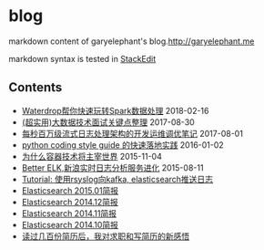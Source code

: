 blog
====

markdown content of garyelephant's blog.http://garyelephant.me

markdown syntax is tested in [StackEdit](https://stackedit.io/)


Contents
---
* [Waterdrop帮你快速玩转Spark数据处理](./waterdrop-release.md) 2018-02-16
* [(超实用)大数据技术面试关键点整理](./notes/bigdata_stack.md) 2017-08-30
* [每秒百万级流式日志处理架构的开发运维调优笔记]() 2017-08-01
* [python coding style guide 的快速落地实践](./python_coding_style_guide_practice.md) 2016-01-02
* [为什么容器技术将主宰世界](./container_will_rule_the_world.md) 2015-11-04
* [Better ELK,新浪实时日志分析服务进化](./better_elk_in_sina.md) 2015-08-11
* [Tutorial: 使用rsyslog向kafka, elasticsearch推送日志](./power_rsyslog_with_kafka_es.md)
* [Elasticsearch 2015.01简报](./elasticsearch_brief.2015.01.md)
* [Elasticsearch 2014.12简报](./elasticsearch_brief.2014.12.md)
* [Elasticsearch 2014.11简报](./elasticsearch_brief.2014.11.md)
* [Elasticsearch 2014.10简报](./elasticsearch_brief.2014.10.md)
* [读过几百份简历后，我对求职和写简历的新感悟](./new_thoughts_of_career_and_resume.md)
